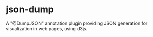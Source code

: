 json-dump
=========

A "@DumpJSON" annotation plugin providing JSON generation for visualization in web pages, using d3js.
